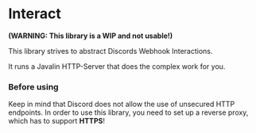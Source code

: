 # Interact


**(WARNING: This library is a WIP and not usable!)**

This library strives to abstract Discords Webhook Interactions.

It runs a Javalin HTTP-Server that does the complex work for you.

### Before using

Keep in mind that Discord does not allow the use of unsecured HTTP endpoints.
In order to use this library, you need to set up a reverse proxy, which has to support **HTTPS**!